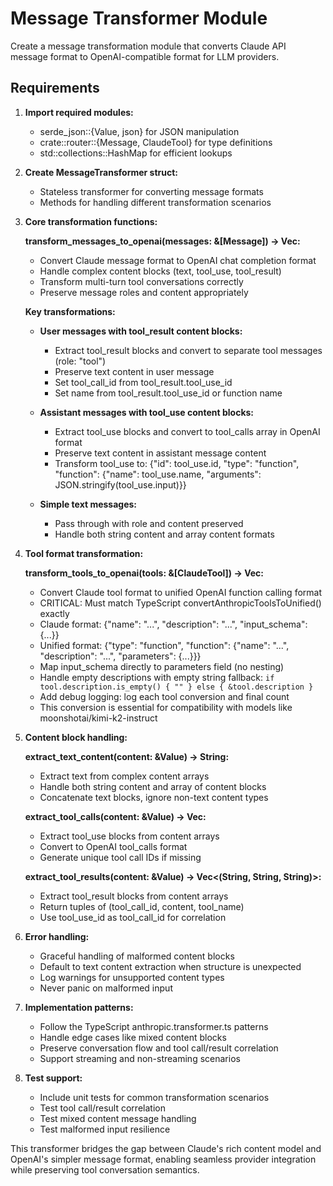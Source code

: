 # Message Transformer Module

Create a message transformation module that converts Claude API message format to OpenAI-compatible format for LLM providers.

## Requirements

1. **Import required modules:**
   - serde_json::{Value, json} for JSON manipulation
   - crate::router::{Message, ClaudeTool} for type definitions
   - std::collections::HashMap for efficient lookups

2. **Create MessageTransformer struct:**
   - Stateless transformer for converting message formats
   - Methods for handling different transformation scenarios

3. **Core transformation functions:**

   **transform_messages_to_openai(messages: &[Message]) -> Vec<Value>:**
   - Convert Claude message format to OpenAI chat completion format
   - Handle complex content blocks (text, tool_use, tool_result)
   - Transform multi-turn tool conversations correctly
   - Preserve message roles and content appropriately

   **Key transformations:**
   - **User messages with tool_result content blocks:**
     - Extract tool_result blocks and convert to separate tool messages (role: "tool")
     - Preserve text content in user message
     - Set tool_call_id from tool_result.tool_use_id
     - Set name from tool_result.tool_use_id or function name

   - **Assistant messages with tool_use content blocks:**
     - Extract tool_use blocks and convert to tool_calls array in OpenAI format
     - Preserve text content in assistant message content
     - Transform tool_use to: {"id": tool_use.id, "type": "function", "function": {"name": tool_use.name, "arguments": JSON.stringify(tool_use.input)}}

   - **Simple text messages:**
     - Pass through with role and content preserved
     - Handle both string content and array content formats

4. **Tool format transformation:**

   **transform_tools_to_openai(tools: &[ClaudeTool]) -> Vec<Value>:**
   - Convert Claude tool format to unified OpenAI function calling format
   - CRITICAL: Must match TypeScript convertAnthropicToolsToUnified() exactly
   - Claude format: {"name": "...", "description": "...", "input_schema": {...}}
   - Unified format: {"type": "function", "function": {"name": "...", "description": "...", "parameters": {...}}}
   - Map input_schema directly to parameters field (no nesting)
   - Handle empty descriptions with empty string fallback: `if tool.description.is_empty() { "" } else { &tool.description }`
   - Add debug logging: log each tool conversion and final count
   - This conversion is essential for compatibility with models like moonshotai/kimi-k2-instruct

5. **Content block handling:**

   **extract_text_content(content: &Value) -> String:**
   - Extract text from complex content arrays
   - Handle both string content and array of content blocks
   - Concatenate text blocks, ignore non-text content types

   **extract_tool_calls(content: &Value) -> Vec<Value>:**
   - Extract tool_use blocks from content arrays
   - Convert to OpenAI tool_calls format
   - Generate unique tool call IDs if missing

   **extract_tool_results(content: &Value) -> Vec<(String, String, String)>:**
   - Extract tool_result blocks from content arrays  
   - Return tuples of (tool_call_id, content, tool_name)
   - Use tool_use_id as tool_call_id for correlation

6. **Error handling:**
   - Graceful handling of malformed content blocks
   - Default to text content extraction when structure is unexpected
   - Log warnings for unsupported content types
   - Never panic on malformed input

7. **Implementation patterns:**
   - Follow the TypeScript anthropic.transformer.ts patterns
   - Handle edge cases like mixed content blocks
   - Preserve conversation flow and tool call/result correlation
   - Support streaming and non-streaming scenarios

8. **Test support:**
   - Include unit tests for common transformation scenarios
   - Test tool call/result correlation
   - Test mixed content message handling
   - Test malformed input resilience

This transformer bridges the gap between Claude's rich content model and OpenAI's simpler message format, enabling seamless provider integration while preserving tool conversation semantics.